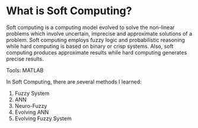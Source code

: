 # What is Soft Computing?
Soft computing is a computing model evolved to solve the non-linear problems which involve uncertain, imprecise and approximate solutions of a problem. Soft computing employs fuzzy logic and probabilistic reasoning while hard computing is based on binary or crisp systems. Also, soft computing produces approximate results while hard computing generates precise results.

Tools: MATLAB

In Soft Computing, there are several methods I learned:
1. Fuzzy System
2. ANN
3. Neuro-Fuzzy
4. Evolving ANN
5. Evolving Fuzzy System
